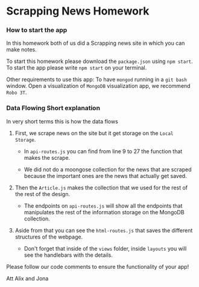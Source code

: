 # Scrapping News Homework

### How to start the app

In this homework both of us did a Scrapping news site in which you can make notes.

To start this homework please download the `package.json` using `npm start`. To start the app please write `npm start` on your terminal. 

Other requirements to use this app:
To have `mongod` running in a `git bash` window.
Open a visualization of `MongoDB` visualization app, we recommend `Robo 3T`.

### Data Flowing Short explanation

In very short terms this is how the data flows

1. First, we scrape news on the site but it get storage on the `Local Storage`.

    * In `api-routes.js` you can find from line 9 to 27 the function that makes the scrape.

    * We did not do a moongose collection for the news that are scraped because the important ones are the news that actually get saved.

2. Then the `Article.js` makes the collection that we used for the rest of the rest of the design.

    * The endpoints on `api-routes.js` will show all the endpoints that manipulates the rest of the information storage on the MongoDB collection.

3. Aside from that you can see the `html-routes.js` that saves the different structures of the webpage.

    * Don't forget that inside of the `views` folder, inside `layouts` you will see the handlebars with the details.

Please follow our code comments to ensure the functionality of your app!

Att
Alix and Jona